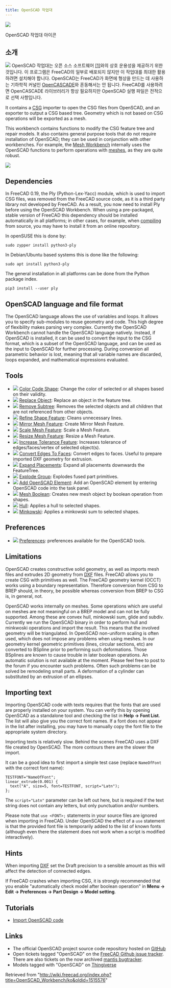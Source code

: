 ```yaml
---
title: OpenSCAD 작업대
---
```


![](/images/Workbench_OpenSCAD.svg)

OpenSCAD 작업대 아이콘

## 소개

![](/images/Workbench_OpenSCAD.svg) OpenSCAD 작업대는 오픈 소스 소프트웨어 [[1]](http://www.openscad.org/OpenSCAD)와의 상호 운용성을 제공하기 위한 것입니다. 이 프로그램은 FreeCAD의 일부로 배포되지 않지만 이 작업대를 최대한 활용하려면 설치해야 합니다. OpenSCAD는 FreeCAD가 화면에 형상을 만드는 데 사용하는 기하학적 커널인 [OpenCASCADE](/OpenCASCADE "OpenCASCADE")와 혼동해서는 안 됩니다. FreeCAD를 사용하려면 OpenCASCADE 라이브러리가 항상 필요하지만 OpenSCAD 실행 파일은 전적으로 선택 사항입니다.

It contains a [CSG](/OpenSCAD_CSG "OpenSCAD CSG") importer to open the CSG files from OpenSCAD, and an exporter to output a CSG based tree. Geometry which is not based on CSG operations will be exported as a mesh.

This workbench contains functions to modify the CSG feature tree and repair models. It also contains general purpose tools that do not require installation of OpenSCAD; they can be used in conjunction with other workbenches. For example, the [Mesh Workbench](/Mesh_Workbench "Mesh Workbench") internally uses the OpenSCAD functions to perform operations with [meshes](/Mesh "Mesh"), as they are quite robust.

![](/images/OpenSCADexamaple1.png)

## Dependencies

In FreeCAD 0.19, the Ply (Python-Lex-Yacc) module, which is used to import CSG files, was removed from the FreeCAD source code, as it is a third party library not developed by FreeCAD. As a result, you now need to install Ply before using the OpenSCAD Workbench. When using a pre-packaged, stable version of FreeCAD this dependency should be installed automatically in all platforms; in other cases, for example, when [compiling](/Compiling "Compiling") from source, you may have to install it from an online repository.

In openSUSE this is done by:

```
sudo zypper install python3-ply

```

In Debian/Ubuntu based systems this is done like the following:

```
sudo apt install python3-ply

```

The general installation in all platforms can be done from the Python package index.

```
pip3 install --user ply

```

## OpenSCAD language and file format

The OpenSCAD language allows the use of variables and loops. It allows you to specify sub-modules to reuse geometry and code. This high degree of flexibility makes parsing very complex. Currently the OpenSCAD Workbench cannot handle the OpenSCAD language natively.
Instead, if OpenSCAD is installed, it can be used to convert the input to the CSG format, which is a subset of the OpenSCAD language, and can be used as the input to OpenSCAD for further processing.
During conversion all parametric behavior is lost, meaning that all variable names are discarded, loops expanded, and mathematical expressions evaluated.

## Tools

- ![](/images/OpenSCAD_ColorCodeShape.svg) [Color Code Shape](/OpenSCAD_ColorCodeShape "OpenSCAD ColorCodeShape"): Change the color of selected or all shapes based on their validity.
- ![](/images/OpenSCAD_ReplaceObject.svg) [Replace Object](/OpenSCAD_ReplaceObject "OpenSCAD ReplaceObject"): Replace an object in the feature tree.
- ![](/images/OpenSCAD_RemoveSubtree.svg) [Remove Subtree](/OpenSCAD_RemoveSubtree "OpenSCAD RemoveSubtree"): Removes the selected objects and all children that are not referenced from other objects.
- ![](/images/OpenSCAD_RefineShapeFeature.svg) [Refine Shape Feature](/OpenSCAD_RefineShapeFeature "OpenSCAD RefineShapeFeature"): Cleans unnecessary lines.
- ![](/images/OpenSCAD_MirrorMeshFeature.svg) [Mirror Mesh Feature](/OpenSCAD_MirrorMeshFeature "OpenSCAD MirrorMeshFeature"): Create Mirror Mesh Feature.
- ![](/images/OpenSCAD_ScaleMeshFeature.svg) [Scale Mesh Feature](/OpenSCAD_ScaleMeshFeature "OpenSCAD ScaleMeshFeature"): Scale a Mesh Feature.
- ![](/images/OpenSCAD_ResizeMeshFeature.svg) [Resize Mesh Feature](/OpenSCAD_ResizeMeshFeature "OpenSCAD ResizeMeshFeature"): Resize a Mesh Feature.
- ![](/images/OpenSCAD_IncreaseToleranceFeature.svg) [Increase Tolerance Feature](/OpenSCAD_IncreaseToleranceFeature "OpenSCAD IncreaseToleranceFeature"): Increases tolerance of edges/faces/vertex of selected object(s).
- ![](/images/OpenSCAD_Edgestofaces.svg) [Convert Edges To Faces](/OpenSCAD_Edgestofaces "OpenSCAD Edgestofaces"): Convert edges to faces. Useful to prepare imported DXF geometry for extrusion.
- ![](/images/OpenSCAD_ExpandPlacements.svg) [Expand Placements](/OpenSCAD_ExpandPlacements "OpenSCAD ExpandPlacements"): Expand all placements downwards the FeatureTree.
- ![](/images/OpenSCAD_ExplodeGroup.svg) [Explode Group](/OpenSCAD_ExplodeGroup "OpenSCAD ExplodeGroup"): Explodes fused part primitives.
- ![](/images/OpenSCAD_AddOpenSCADElement.svg) [Add OpenSCAD Element](/OpenSCAD_AddOpenSCADElement "OpenSCAD AddOpenSCADElement"): Add an OpenSCAD element by entering OpenSCAD code into the task panel.
- ![](/images/OpenSCAD_MeshBoolean.svg) [Mesh Boolean](/OpenSCAD_MeshBoolean "OpenSCAD MeshBoolean"): Creates new mesh object by boolean operation from shapes.
- ![](/images/OpenSCAD_Hull.svg) [Hull](/OpenSCAD_Hull "OpenSCAD Hull"): Applies a hull to selected shapes.
- ![](/images/OpenSCAD_Minkowski.svg) [Minkowski](/OpenSCAD_Minkowski "OpenSCAD Minkowski"): Applies a minkowski sum to selected shapes.

## Preferences

- ![](/images/Std_DlgPreferences.svg) [Preferences](/OpenSCAD_Preferences "OpenSCAD Preferences"): preferences available for the OpenSCAD tools.

## Limitations

OpenSCAD creates constructive solid geometry, as well as imports mesh files and extrudes 2D geometry from [DXF](/DXF "DXF") files. FreeCAD allows you to create CSG with primitives as well. The FreeCAD geometry kernel (OCCT) works using a boundary representation. Therefore conversion from CSG to BREP should, in theory, be possible whereas conversion from BREP to CSG is, in general, not.

OpenSCAD works internally on meshes. Some operations which are useful on meshes are not meaningful on a BREP model and can not be fully supported. Among these are convex hull, minkowski sum, glide and subdiv. Currently we run the OpenSCAD binary in order to perform hull and minkwoski operations and import the result. This means that the involved geometry will be triangulated. In OpenSCAD non-uniform scaling is often used, which does not impose any problems when using meshes. In our geometry kernel geometric primitives (lines, circular sections, etc) are converted to BSpline prior to performing such deformations. Those BSplines are known to cause trouble in later boolean operations. An automatic solution is not available at the moment. Please feel free to post to the forum if you encounter such problems. Often such problems can be solved be remodeling small parts. A deformation of a cylinder can substituted by an extrusion of an ellipses.

## Importing text

Importing OpenSCAD code with texts requires that the fonts that are used are properly installed on your system. You can verify this by opening OpenSCAD as a standalone tool and checking the list in **Help → Font List**. The list will also give you the correct font names. If a font does not appear in the list after installing, you may have to manually copy the font file to the appropriate system directory.

Importing texts is relatively slow. Behind the scenes FreeCAD uses a DXF file created by OpenSCAD. The more contours there are the slower the import.

It can be a good idea to first import a simple test case (replace `NameOfFont` with the correct font name):

```
TESTFONT="NameOfFont";
linear_extrude(0.001) {
  text("A", size=5, font=TESTFONT, script="Latn");
};

```

The `script="Latn"` parameter can be left out here, but is required if the text string does not contain any letters, but only punctuation and/or numbers.

Please note that `use <FONT>;` statements in your source files are ignored when importing in FreeCAD. Under OpenSCAD the effect of a `use` statement is that the provided font file is temporarily added to the list of known fonts (although even there the statement does not work when a script is modified interactively).

## Hints

When importing [DXF](/DXF "DXF") set the Draft precision to a sensible amount as this will affect the detection of connected edges.

If FreeCAD crashes when importing CSG, it is strongly recommended that you enable "automatically check model after boolean operation" in **Menu → Edit → Preferences → Part Design → Model setting**.

## Tutorials

- [Import OpenSCAD code](/Import_OpenSCAD_code "Import OpenSCAD code")

## Links

- The official OpenSCAD project source code repository hosted on [GitHub](https://github.com/openscad/openscad)
- Open tickets tagged "OpenSCAD" on the [FreeCAD Github issue tracker](https://github.com/FreeCAD/FreeCAD/labels/WB%20OpenSCAD). There are also tickets on the now archived [mantis bugtracker](https://freecadweb.org/tracker/search.php?tag_string=OpenSCAD).
- Models tagged with "OpenSCAD" on [Thingiverse](http://www.thingiverse.com/tag:openscad)

Retrieved from "<http://wiki.freecad.org/index.php?title=OpenSCAD_Workbench/ko&oldid=1515576>"
